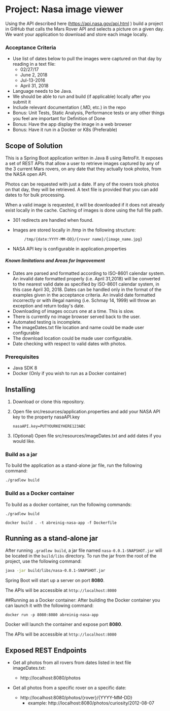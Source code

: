 # Project: Nasa image viewer

Using the API described here (https://api.nasa.gov/api.html ) build a project in GitHub that calls the Mars Rover API 
and selects a picture on a given day. We want your application to download and store each image locally.

### Acceptance Criteria
* Use list of dates below to pull the images were captured on that day by reading in a text file:
    * 02/27/17
    * June 2, 2018
    * Jul-13-2016
    * April 31, 2018
* Language needs to be Java.
* We should be able to run and build (if applicable) locally after you submit it
* Include relevant documentation (.MD, etc.) in the repo
* Bonus: Unit Tests, Static Analysis, Performance tests or any other things you feel are important for Deﬁnition of Done
* Bonus: Have the app display the image in a web browser
* Bonus: Have it run in a Docker or K8s (Preferable)

## Scope of Solution
This is a Spring Boot application written in Java 8 using RetroFit. It exposes a set of REST APIs that allow a user to retrieve images captured by any of the 3 current Mars rovers, on any date that they actually took photos, from the NASA open API.

Photos can be requested with just a date. If any of the rovers took photos on that day, they will be retrieved.
A text file is provided that you can add dates to for bulk processing.

When a valid image is requested, it will be downloaded if it does not already exist locally in the cache. Caching of images is done using the full file path.
* 301 redirects are handled when found.
* Images are stored locally in /tmp in the following structure:

           /tmp/{date:YYYY-MM-DD}/{rover name}/{image_name.jpg}
* NASA API key is configurable in application.properties

##### Known limitations and Areas for Improvement
* Dates are parsed and formatted according to ISO-8601 calendar system. An invalid date formatted properly (i.e. April 31,2018) will be converted to the nearest valid date as specified by ISO-8601 calendar system, in this case April 30, 2018. Dates can be handled only in the format of the examples given in the acceptance criteria. An invalid date formatted incorrectly or with illegal naming (i.e. Schmay 14, 1999) will throw an exception and return today's date.
* Downloading of images occurs one at a time. This is slow.
* There is currently no image browser served back to the user.
* Automated testing is incomplete.
* The imageDates.txt file location and name could be made user configurable
* The download location could be made user configurable.
* Date checking with respect to valid dates with photos.

### Prerequisites
* Java SDK 8
* Docker (Only if you wish to run as a Docker container)

## Installing
1. Download or clone this repository.
2. Open file src/resources/application.properties and add your NASA API key to the property nasaAPI.key

    `nasaAPI.key=PUTYOURKEYHERE123ABC`
3. (Optional) Open file src/resources/imageDates.txt and add dates if you would like.

### Build as a jar
To build the application as a stand-alone jar file, run the following command:

```bash
./gradlew build
```

### Build as a Docker container
To build as a docker container, run the following commands:

```./gradlew build```

```docker build . -t abreinig-nasa-app -f Dockerfile```


## Running as a stand-alone jar
After running `.gradlew build`, a jar file named `nasa-0.0.1-SNAPSHOT.jar` will be located in the `build/libs` directory.
To run the jar from the root of the project, use the following command:

```bash
java -jar build/libs/nasa-0.0.1-SNAPSHOT.jar
```

Spring Boot will start up a server on port **8080**.

The APIs will be accessible at `http://localhost:8080`

##Running as a Docker container:
After building the Docker container you can launch it with the following command:

```docker run -p 8080:8080 abreinig-nasa-app```

Docker will launch the container and expose port **8080**.

The APIs will be accessible at `http://localhost:8080`

## Exposed REST Endpoints

- Get all photos from all rovers from dates listed in text file imageDates.txt:
    - http://localhost:8080/photos
    
- Get all photos from a specific rover on a specific date:
    - http://localhost:8080/photos/{rover}/{YYYY-MM-DD}
        - example: http://localhost:8080/photos/curiosity/2012-08-07 
        

